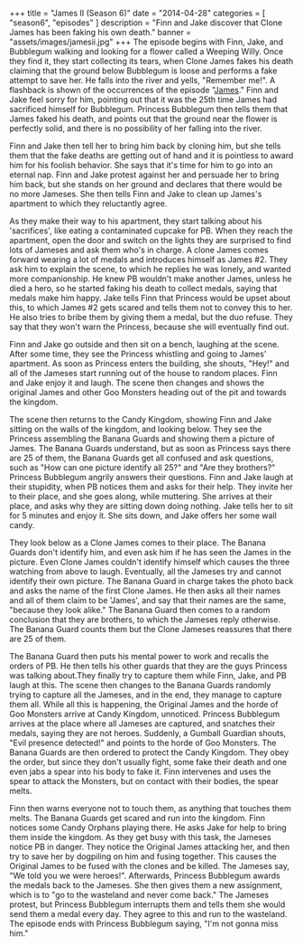 +++
title = "James II (Season 6)"
date = "2014-04-28"
categories = [
    "season6", 
    "episodes"
]
description = "Finn and Jake discover that Clone James has been faking his own death."
banner = "assets/images/jamesii.jpg"
+++
The episode begins with Finn, Jake, and Bubblegum walking and looking for a flower called a Weeping Willy. Once they find it, they start collecting its tears, when Clone James fakes his death claiming that the ground below Bubblegum is loose and performs a fake attempt to save her.<!--more--> He falls into the river and yells, "Remember me!". A flashback is shown of the occurrences of the episode "[James](http://adventuretime.wikia.com/wiki/James)." Finn and Jake feel sorry for him, pointing out that it was the 25th time James had sacrificed himself for Bubblegum. Princess Bubblegum then tells them that James faked his death, and points out that the ground near the flower is perfectly solid, and there is no possibility of her falling into the river.

Finn and Jake then tell her to bring him back by cloning him, but she tells them that the fake deaths are getting out of hand and it is pointless to award him for his foolish behavior. She says that it's time for him to go into an eternal nap. Finn and Jake protest against her and persuade her to bring him back, but she stands on her ground and declares that there would be no more Jameses. She then tells Finn and Jake to clean up James's apartment to which they reluctantly agree.

As they make their way to his apartment, they start talking about his 'sacrifices', like eating a contaminated cupcake for PB. When they reach the apartment, open the door and switch on the lights they are surprised to find lots of Jameses and ask them who's in charge. A clone James comes forward wearing a lot of medals and introduces himself as James #2. They ask him to explain the scene, to which he replies he was lonely, and wanted more companionship. He knew PB wouldn't make another James, unless he died a hero, so he started faking his death to collect medals, saying that medals make him happy. Jake tells Finn that Princess would be upset about this, to which James #2 gets scared and tells them not to convey this to her. He also tries to bribe them by giving them a medal, but the duo refuse. They say that they won't warn the Princess, because she will eventually find out.

Finn and Jake go outside and then sit on a bench, laughing at the scene. After some time, they see the Princess whistling and going to James' apartment. As soon as Princess enters the building, she shouts, "Hey!" and all of the Jameses start running out of the house to random places. Finn and Jake enjoy it and laugh. The scene then changes and shows the original James and other Goo Monsters heading out of the pit and towards the kingdom.

The scene then returns to the Candy Kingdom, showing Finn and Jake sitting on the walls of the kingdom, and looking below. They see the Princess assembling the Banana Guards and showing them a picture of James. The Banana Guards understand, but as soon as Princess says there are 25 of them, the Banana Guards get all confused and ask questions, such as "How can one picture identify all 25?" and "Are they brothers?" Princess Bubblegum angrily answers their questions. Finn and Jake laugh at their stupidity, when PB notices them and asks for their help. They invite her to their place, and she goes along, while muttering. She arrives at their place, and asks why they are sitting down doing nothing. Jake tells her to sit for 5 minutes and enjoy it. She sits down, and Jake offers her some wall candy.

They look below as a Clone James comes to their place. The Banana Guards don't identify him, and even ask him if he has seen the James in the picture. Even Clone James couldn't identify himself which causes the three watching from above to laugh. Eventually, all the Jameses try and cannot identify their own picture. The Banana Guard in charge takes the photo back and asks the name of the first Clone James. He then asks all their names and all of them claim to be 'James', and say that their names are the same, "because they look alike." The Banana Guard then comes to a random conclusion that they are brothers, to which the Jameses reply otherwise. The Banana Guard counts them but the Clone Jameses reassures that there are 25 of them.

The Banana Guard then puts his mental power to work and recalls the orders of PB. He then tells his other guards that they are the guys Princess was talking about.They finally try to capture them while Finn, Jake, and PB laugh at this. The scene then changes to the Banana Guards randomly trying to capture all the Jameses, and in the end, they manage to capture them all. While all this is happening, the Original James and the horde of Goo Monsters arrive at Candy Kingdom, unnoticed. Princess Bubblegum arrives at the place where all Jameses are captured, and snatches their medals, saying they are not heroes. Suddenly, a Gumball Guardian shouts, "Evil presence detected!" and points to the horde of Goo Monsters. The Banana Guards are then ordered to protect the Candy Kingdom. They obey the order, but since they don't usually fight, some fake their death and one even jabs a spear into his body to fake it. Finn intervenes and uses the spear to attack the Monsters, but on contact with their bodies, the spear melts.

Finn then warns everyone not to touch them, as anything that touches them melts. The Banana Guards get scared and run into the kingdom. Finn notices some Candy Orphans playing there. He asks Jake for help to bring them inside the kingdom. As they get busy with this task, the Jameses notice PB in danger. They notice the Original James attacking her, and then try to save her by dogpiling on him and fusing together. This causes the Original James to be fused with the clones and be killed. The Jameses say, "We told you we were heroes!". Afterwards, Princess Bubblegum awards the medals back to the Jameses. She then gives them a new assignment, which is to "go to the wasteland and never come back." The Jameses protest, but Princess Bubblegum interrupts them and tells them she would send them a medal every day. They agree to this and run to the wasteland. The episode ends with Princess Bubblegum saying, "I'm not gonna miss him."